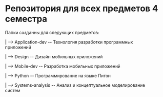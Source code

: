 # Репозитория для всех предметов 4 семестра
Папки созданны для следующих предметов:

| --> Application-dev -- Технология разработки программных приложений

| --> Design -- Дизайн мобильных приложений

| --> Mobile-dev -- Разработка мобильных приложений

| --> Python -- Программирование на языке Питон

| --> Systems-analysis -- Анализ и концептуальное моделирование систем
